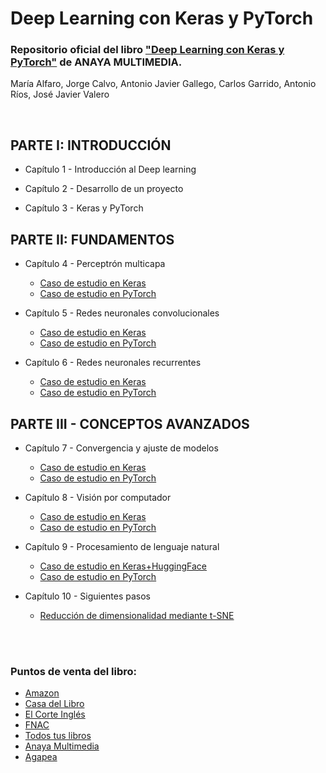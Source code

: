 # Deep Learning con Keras y PyTorch

### Repositorio oficial del libro ["Deep Learning con Keras y PyTorch"](https://anayamultimedia.es/libro/manuales-imprescindibles/deep-learning-con-keras-y-pytorch-antonio-javier-gallego-sanchez-9788441548169/) de ANAYA MULTIMEDIA.

María Alfaro, Jorge Calvo, Antonio Javier Gallego, Carlos Garrido, Antonio Ríos, José Javier Valero

<br>


## PARTE I: INTRODUCCIÓN

* Capítulo 1 - Introducción al Deep learning

* Capítulo 2 - Desarrollo de un proyecto

* Capítulo 3 - Keras y PyTorch

## PARTE II: FUNDAMENTOS

* Capítulo 4 - Perceptrón multicapa

    * [Caso de estudio en Keras](Cap4/Cap4_Keras.ipynb)
    * [Caso de estudio en PyTorch](Cap4/Cap4_PyTorch.ipynb)

* Capítulo 5 - Redes neuronales convolucionales

    * [Caso de estudio en Keras](Cap5/Cap5_Keras.ipynb)
    * [Caso de estudio en PyTorch](Cap5/Cap5_PyTorch.ipynb)

* Capítulo 6 - Redes neuronales recurrentes
    * [Caso de estudio en Keras](Cap6/Cap6_Keras.ipynb)
    * [Caso de estudio en PyTorch](Cap6/Cap6_PyTorch.ipynb)

## PARTE III - CONCEPTOS AVANZADOS

* Capítulo 7 - Convergencia y ajuste de modelos

    * [Caso de estudio en Keras](Cap7/Cap7_Keras.ipynb)
    * [Caso de estudio en PyTorch](Cap7/Cap7_PyTorch.ipynb)

* Capítulo 8 - Visión por computador

    * [Caso de estudio en Keras](Cap8/Cap8_Keras.ipynb)
    * [Caso de estudio en PyTorch](Cap8/Cap8_PyTorch.ipynb)

* Capítulo 9 - Procesamiento de lenguaje natural

    * [Caso de estudio en Keras+HuggingFace](Cap9/Cap9_Keras+Hugging_Face.ipynb)
    * [Caso de estudio en PyTorch](Cap9/Cap9_PyTorch.ipynb)

* Capítulo 10 - Siguientes pasos
    * [Reducción de dimensionalidad mediante t-SNE](Cap10/MNIST_tSNE.ipynb)

<br>

<br>

### Puntos de venta del libro:

* [Amazon](https://www.amazon.es/dp/8441548161)
* [Casa del Libro](https://www.casadellibro.com/libro-deep-learning-con-keras-y-pytorch/9788441548169/14177498)
* [El Corte Inglés](https://www.elcorteingles.es/libros/A48504278-deep-learning-con-keras-y-pytorch/)
* [FNAC](https://www.fnac.es/a10304459/ANTONIO-JAVIER-GALLEGO-SANCHEZ-Deep-Learning-con-Keras-y-PyTorch)
* [Todos tus libros](https://www.todostuslibros.com/libros/deep-learning-con-keras-y-pytorch_978-84-415-4816-9)
* [Anaya Multimedia](https://anayamultimedia.es/libro/manuales-imprescindibles/deep-learning-con-keras-y-pytorch-antonio-javier-gallego-sanchez-9788441548169/)
* [Agapea](https://www.agapea.com/Antonio-Javier-Gallego-Sanchez/Deep-Learning-con-Keras-y-PyTorch-9788441548169-i.htm)


<br>

<br>

<br>

<br>
